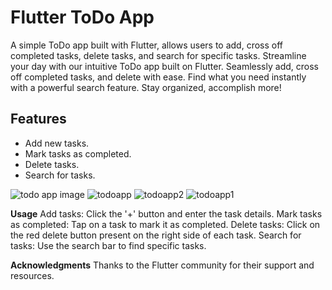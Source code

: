 # Flutter ToDo App

A simple ToDo app built with Flutter, allows users to add, cross off completed tasks, delete tasks, and search for specific tasks.
Streamline your day with our intuitive ToDo app built on Flutter. Seamlessly add, cross off completed tasks, and delete with ease. Find what you need instantly with a powerful search feature. Stay organized, accomplish more!


## Features

- Add new tasks.
- Mark tasks as completed.
- Delete tasks.
- Search for tasks.


![todo app image](https://github.com/samruddhi-27/to_do/assets/103360783/9abcd28d-54de-4b57-9cc9-559df4f352e5)
![todoapp](https://github.com/samruddhi-27/to_do/assets/103360783/cf648ed0-6666-4cd7-b349-93a0fe2314b9)
![todoapp2](https://github.com/samruddhi-27/to_do/assets/103360783/4c2b6b83-9565-4b96-87cf-e6826edfa7ec)
![todoapp1](https://github.com/samruddhi-27/to_do/assets/103360783/514ac0bb-1782-45ee-9df8-f06d74bf9095)

**Usage**
Add tasks: Click the '+' button and enter the task details.
Mark tasks as completed: Tap on a task to mark it as completed.
Delete tasks: Click on the red delete button present on the right side of each task.
Search for tasks: Use the search bar to find specific tasks.

**Acknowledgments**
Thanks to the Flutter community for their support and resources.
